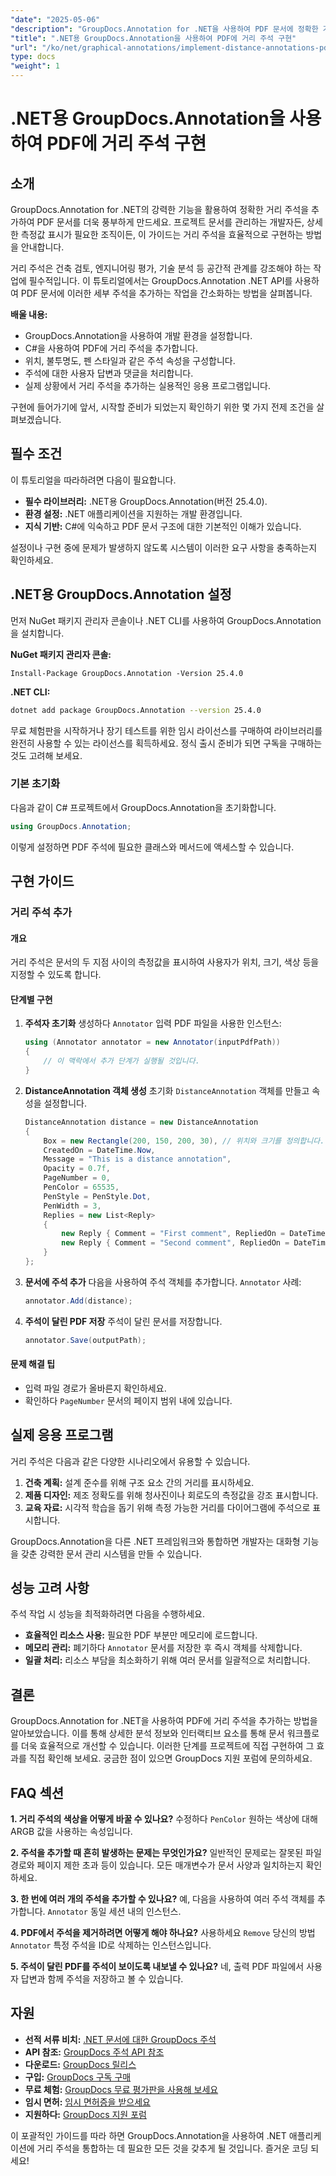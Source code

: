 ```yaml
---
"date": "2025-05-06"
"description": "GroupDocs.Annotation for .NET을 사용하여 PDF 문서에 정확한 거리 주석을 추가하는 방법을 알아보세요. 이 가이드에서는 설정, 구성 및 실제 적용 사례를 다룹니다."
"title": ".NET용 GroupDocs.Annotation을 사용하여 PDF에 거리 주석 구현"
"url": "/ko/net/graphical-annotations/implement-distance-annotations-pdfs-groupdocs-dotnet/"
type: docs
"weight": 1
---
```


# .NET용 GroupDocs.Annotation을 사용하여 PDF에 거리 주석 구현

## 소개

GroupDocs.Annotation for .NET의 강력한 기능을 활용하여 정확한 거리 주석을 추가하여 PDF 문서를 더욱 풍부하게 만드세요. 프로젝트 문서를 관리하는 개발자든, 상세한 측정값 표시가 필요한 조직이든, 이 가이드는 거리 주석을 효율적으로 구현하는 방법을 안내합니다.

거리 주석은 건축 검토, 엔지니어링 평가, 기술 분석 등 공간적 관계를 강조해야 하는 작업에 필수적입니다. 이 튜토리얼에서는 GroupDocs.Annotation .NET API를 사용하여 PDF 문서에 이러한 세부 주석을 추가하는 작업을 간소화하는 방법을 살펴봅니다.

**배울 내용:**
- GroupDocs.Annotation을 사용하여 개발 환경을 설정합니다.
- C#을 사용하여 PDF에 거리 주석을 추가합니다.
- 위치, 불투명도, 펜 스타일과 같은 주석 속성을 구성합니다.
- 주석에 대한 사용자 답변과 댓글을 처리합니다.
- 실제 상황에서 거리 주석을 추가하는 실용적인 응용 프로그램입니다.

구현에 들어가기에 앞서, 시작할 준비가 되었는지 확인하기 위한 몇 가지 전제 조건을 살펴보겠습니다.

## 필수 조건

이 튜토리얼을 따라하려면 다음이 필요합니다.
- **필수 라이브러리:** .NET용 GroupDocs.Annotation(버전 25.4.0).
- **환경 설정:** .NET 애플리케이션을 지원하는 개발 환경입니다.
- **지식 기반:** C#에 익숙하고 PDF 문서 구조에 대한 기본적인 이해가 있습니다.

설정이나 구현 중에 문제가 발생하지 않도록 시스템이 이러한 요구 사항을 충족하는지 확인하세요.

## .NET용 GroupDocs.Annotation 설정

먼저 NuGet 패키지 관리자 콘솔이나 .NET CLI를 사용하여 GroupDocs.Annotation을 설치합니다.

**NuGet 패키지 관리자 콘솔:**
```shell
Install-Package GroupDocs.Annotation -Version 25.4.0
```

**.NET CLI:**
```bash
dotnet add package GroupDocs.Annotation --version 25.4.0
```

무료 체험판을 시작하거나 장기 테스트를 위한 임시 라이선스를 구매하여 라이브러리를 완전히 사용할 수 있는 라이선스를 획득하세요. 정식 출시 준비가 되면 구독을 구매하는 것도 고려해 보세요.

### 기본 초기화

다음과 같이 C# 프로젝트에서 GroupDocs.Annotation을 초기화합니다.
```csharp
using GroupDocs.Annotation;
```

이렇게 설정하면 PDF 주석에 필요한 클래스와 메서드에 액세스할 수 있습니다.

## 구현 가이드

### 거리 주석 추가

#### 개요

거리 주석은 문서의 두 지점 사이의 측정값을 표시하여 사용자가 위치, 크기, 색상 등을 지정할 수 있도록 합니다.

#### 단계별 구현
1. **주석자 초기화**
   생성하다 `Annotator` 입력 PDF 파일을 사용한 인스턴스:
   ```csharp
   using (Annotator annotator = new Annotator(inputPdfPath))
   {
       // 이 맥락에서 추가 단계가 실행될 것입니다.
   }
   ```
2. **DistanceAnnotation 객체 생성**
   초기화 `DistanceAnnotation` 객체를 만들고 속성을 설정합니다.
   ```csharp
   DistanceAnnotation distance = new DistanceAnnotation
   {
       Box = new Rectangle(200, 150, 200, 30), // 위치와 크기를 정의합니다.
       CreatedOn = DateTime.Now,
       Message = "This is a distance annotation",
       Opacity = 0.7f,
       PageNumber = 0,
       PenColor = 65535,
       PenStyle = PenStyle.Dot,
       PenWidth = 3,
       Replies = new List<Reply>
       {
           new Reply { Comment = "First comment", RepliedOn = DateTime.Now },
           new Reply { Comment = "Second comment", RepliedOn = DateTime.Now }
       }
   };
   ```
3. **문서에 주석 추가**
   다음을 사용하여 주석 객체를 추가합니다. `Annotator` 사례:
   ```csharp
   annotator.Add(distance);
   ```
4. **주석이 달린 PDF 저장**
   주석이 달린 문서를 저장합니다.
   ```csharp
   annotator.Save(outputPath);
   ```

#### 문제 해결 팁
- 입력 파일 경로가 올바른지 확인하세요.
- 확인하다 `PageNumber` 문서의 페이지 범위 내에 있습니다.

## 실제 응용 프로그램

거리 주석은 다음과 같은 다양한 시나리오에서 유용할 수 있습니다.
1. **건축 계획:** 설계 준수를 위해 구조 요소 간의 거리를 표시하세요.
2. **제품 디자인:** 제조 정확도를 위해 청사진이나 회로도의 측정값을 강조 표시합니다.
3. **교육 자료:** 시각적 학습을 돕기 위해 측정 가능한 거리를 다이어그램에 주석으로 표시합니다.

GroupDocs.Annotation을 다른 .NET 프레임워크와 통합하면 개발자는 대화형 기능을 갖춘 강력한 문서 관리 시스템을 만들 수 있습니다.

## 성능 고려 사항

주석 작업 시 성능을 최적화하려면 다음을 수행하세요.
- **효율적인 리소스 사용:** 필요한 PDF 부분만 메모리에 로드합니다.
- **메모리 관리:** 폐기하다 `Annotator` 문서를 저장한 후 즉시 객체를 삭제합니다.
- **일괄 처리:** 리소스 부담을 최소화하기 위해 여러 문서를 일괄적으로 처리합니다.

## 결론

GroupDocs.Annotation for .NET을 사용하여 PDF에 거리 주석을 추가하는 방법을 알아보았습니다. 이를 통해 상세한 분석 정보와 인터랙티브 요소를 통해 문서 워크플로를 더욱 효율적으로 개선할 수 있습니다. 이러한 단계를 프로젝트에 직접 구현하여 그 효과를 직접 확인해 보세요. 궁금한 점이 있으면 GroupDocs 지원 포럼에 문의하세요.

## FAQ 섹션

**1. 거리 주석의 색상을 어떻게 바꿀 수 있나요?**
   수정하다 `PenColor` 원하는 색상에 대해 ARGB 값을 사용하는 속성입니다.

**2. 주석을 추가할 때 흔히 발생하는 문제는 무엇인가요?**
   일반적인 문제로는 잘못된 파일 경로와 페이지 제한 초과 등이 있습니다. 모든 매개변수가 문서 사양과 일치하는지 확인하세요.

**3. 한 번에 여러 개의 주석을 추가할 수 있나요?**
   예, 다음을 사용하여 여러 주석 객체를 추가합니다. `Annotator` 동일 세션 내의 인스턴스.

**4. PDF에서 주석을 제거하려면 어떻게 해야 하나요?**
   사용하세요 `Remove` 당신의 방법 `Annotator` 특정 주석을 ID로 삭제하는 인스턴스입니다.

**5. 주석이 달린 PDF를 주석이 보이도록 내보낼 수 있나요?**
   네, 출력 PDF 파일에서 사용자 답변과 함께 주석을 저장하고 볼 수 있습니다.

## 자원
- **선적 서류 비치:** [.NET 문서에 대한 GroupDocs 주석](https://docs.groupdocs.com/annotation/net/)
- **API 참조:** [GroupDocs 주석 API 참조](https://reference.groupdocs.com/annotation/net/)
- **다운로드:** [GroupDocs 릴리스](https://releases.groupdocs.com/annotation/net/)
- **구입:** [GroupDocs 구독 구매](https://purchase.groupdocs.com/buy)
- **무료 체험:** [GroupDocs 무료 평가판을 사용해 보세요](https://releases.groupdocs.com/annotation/net/)
- **임시 면허:** [임시 면허증을 받으세요](https://purchase.groupdocs.com/temporary-license/)
- **지원하다:** [GroupDocs 지원 포럼](https://forum.groupdocs.com/c/annotation/) 

이 포괄적인 가이드를 따라 하면 GroupDocs.Annotation을 사용하여 .NET 애플리케이션에 거리 주석을 통합하는 데 필요한 모든 것을 갖추게 될 것입니다. 즐거운 코딩 되세요!